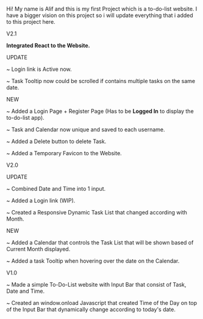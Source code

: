 Hi! My name is Alif and this is my first Project which is a to-do-list website. I have a bigger vision on this project so i will update everything that i added to this project here.

V2.1

**Integrated React to the Website.**

UPDATE

~ Login link is Active now.

~ Task Tooltip now could be scrolled if contains multiple tasks on the same date.

NEW

~ Added a Login Page + Register Page (Has to be **Logged In** to display the to-do-list app).

~ Task and Calendar now unique and saved to each username.

~ Added a Delete button to delete Task.

~ Added a Temporary Favicon to the Website.

V2.0

UPDATE

~ Combined Date and Time into 1 input.

~ Added a Login link (WIP).

~ Created a Responsive Dynamic Task List that changed according with Month.

NEW

~ Added a Calendar that controls the Task List that will be shown based of Current Month displayed.

~ Added a task Tooltip when hovering over the date on the Calendar.

V1.0

~ Made a simple To-Do-List website with Input Bar that consist of Task, Date and Time.

~ Created an window.onload Javascript that created Time of the Day on top of the Input Bar that dynamically change according to today's date.
